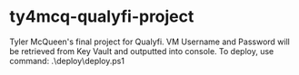 # ty4mcq-qualyfi-project
 Tyler McQueen's final project for Qualyfi.
 VM Username and Password will be retrieved from Key Vault and outputted into console.
 To deploy, use command: .\deploy\deploy.ps1